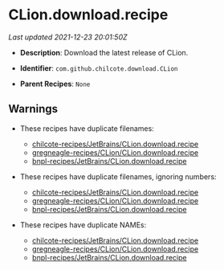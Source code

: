 # CLion.download.recipe

_Last updated 2021-12-23 20:01:50Z_

- **Description**: Download the latest release of CLion.

- **Identifier**: `com.github.chilcote.download.CLion`

- **Parent Recipes**: `None`


## Warnings

- These recipes have duplicate filenames:
    - [chilcote-recipes/JetBrains/CLion.download.recipe](/autopkg-dupe-tracker/chilcote-recipes/JetBrains/CLion.download.recipe)
    - [gregneagle-recipes/CLion/CLion.download.recipe](/autopkg-dupe-tracker/gregneagle-recipes/CLion/CLion.download.recipe)
    - [bnpl-recipes/JetBrains/CLion.download.recipe](/autopkg-dupe-tracker/bnpl-recipes/JetBrains/CLion.download.recipe)

- These recipes have duplicate filenames, ignoring numbers:
    - [chilcote-recipes/JetBrains/CLion.download.recipe](/autopkg-dupe-tracker/chilcote-recipes/JetBrains/CLion.download.recipe)
    - [gregneagle-recipes/CLion/CLion.download.recipe](/autopkg-dupe-tracker/gregneagle-recipes/CLion/CLion.download.recipe)
    - [bnpl-recipes/JetBrains/CLion.download.recipe](/autopkg-dupe-tracker/bnpl-recipes/JetBrains/CLion.download.recipe)

- These recipes have duplicate NAMEs:
    - [chilcote-recipes/JetBrains/CLion.download.recipe](/autopkg-dupe-tracker/chilcote-recipes/JetBrains/CLion.download.recipe)
    - [gregneagle-recipes/CLion/CLion.download.recipe](/autopkg-dupe-tracker/gregneagle-recipes/CLion/CLion.download.recipe)
    - [bnpl-recipes/JetBrains/CLion.download.recipe](/autopkg-dupe-tracker/bnpl-recipes/JetBrains/CLion.download.recipe)